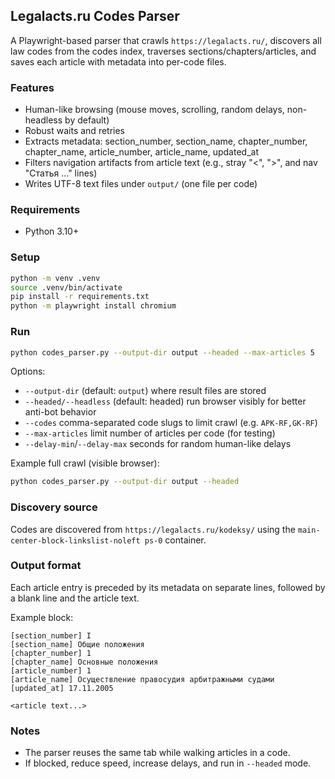 ## Legalacts.ru Codes Parser

A Playwright-based parser that crawls `https://legalacts.ru/`, discovers all law codes from the codes index, traverses sections/chapters/articles, and saves each article with metadata into per-code files.

### Features
- Human-like browsing (mouse moves, scrolling, random delays, non-headless by default)
- Robust waits and retries
- Extracts metadata: section_number, section_name, chapter_number, chapter_name, article_number, article_name, updated_at
- Filters navigation artifacts from article text (e.g., stray "<", ">", and nav "Статья ..." lines)
- Writes UTF-8 text files under `output/` (one file per code)

### Requirements
- Python 3.10+

### Setup
```bash
python -m venv .venv
source .venv/bin/activate
pip install -r requirements.txt
python -m playwright install chromium
```

### Run
```bash
python codes_parser.py --output-dir output --headed --max-articles 5
```

Options:
- `--output-dir` (default: `output`) where result files are stored
- `--headed/--headless` (default: headed) run browser visibly for better anti-bot behavior
- `--codes` comma-separated code slugs to limit crawl (e.g. `APK-RF,GK-RF`)
- `--max-articles` limit number of articles per code (for testing)
- `--delay-min`/`--delay-max` seconds for random human-like delays

Example full crawl (visible browser):
```bash
python codes_parser.py --output-dir output --headed
```

### Discovery source
Codes are discovered from `https://legalacts.ru/kodeksy/` using the `main-center-block-linkslist-noleft ps-0` container.

### Output format
Each article entry is preceded by its metadata on separate lines, followed by a blank line and the article text.

Example block:
```
[section_number] I
[section_name] Общие положения
[chapter_number] 1
[chapter_name] Основные положения
[article_number] 1
[article_name] Осуществление правосудия арбитражными судами
[updated_at] 17.11.2005

<article text...>
```

### Notes
- The parser reuses the same tab while walking articles in a code.
- If blocked, reduce speed, increase delays, and run in `--headed` mode.
